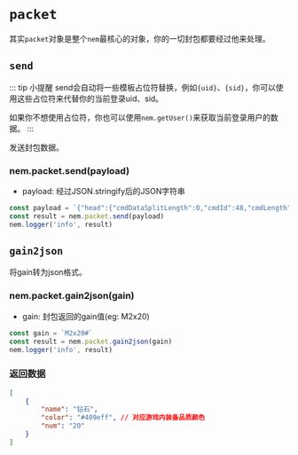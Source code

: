 # `packet` <Badge type="info" text="Object" />

其实`packet`对象是整个`nem`最核心的对象，你的一切封包都要经过他来处理。

## `send` <Badge type="info" text="function" />

::: tip 小提醒
send会自动将一些模板占位符替换，例如`{uid}`、`{sid}`，你可以使用这些占位符来代替你的当前登录uid、sid。

如果你不想使用占位符，你也可以使用`nem.getUser()`来获取当前登录用户的数据。
:::

发送封包数据。

### nem.packet.send(payload)

- payload: 经过JSON.stringify后的JSON字符串


```javascript
const payload = `{"head":{"cmdDataSplitLength":0,"cmdId":48,"cmdLength":0,"cmdSequence":"{cmdSequence}","cmdVersion":4,"headVersion":0,"timestamp":"{timestamp}","crcVerify":0,"platform":0,"reconnect":false,"sid":"{sid}","uid":"{uid}"},"type":1,"id":1,"subId":0,"targets":[{"type":11,"sd_id":1,"quality":2,"level":0},{"type":11,"sd_id":2,"quality":2,"level":0},{"type":11,"sd_id":3,"quality":2,"level":0}],"md5s":[],"fuid":"0","pvpAreaId":-1}`
const result = nem.packet.send(payload)
nem.logger('info', result)
```

## `gain2json` <Badge type="info" text="function" />

将gain转为json格式。

### nem.packet.gain2json(gain)

- gain: 封包返回的gain值(eg: M2x20)

```javascript
const gain = `M2x20#`
const result = nem.packet.gain2json(gain)
nem.logger('info', result)
```

### 返回数据

```json
[
    {
        "name": "钻石",
        "color": "#409eff", // 对应游戏内装备品质颜色
        "num": "20"
    }
]
```